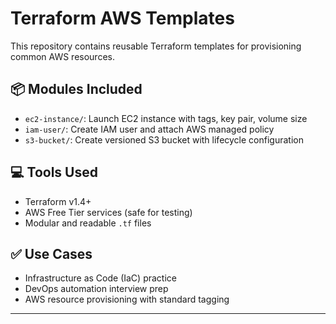 # Terraform AWS Templates

This repository contains reusable Terraform templates for provisioning common AWS resources.

## 📦 Modules Included

- `ec2-instance/`: Launch EC2 instance with tags, key pair, volume size
- `iam-user/`: Create IAM user and attach AWS managed policy
- `s3-bucket/`: Create versioned S3 bucket with lifecycle configuration

## 💻 Tools Used

- Terraform v1.4+
- AWS Free Tier services (safe for testing)
- Modular and readable `.tf` files

## ✅ Use Cases

- Infrastructure as Code (IaC) practice
- DevOps automation interview prep
- AWS resource provisioning with standard tagging

---

